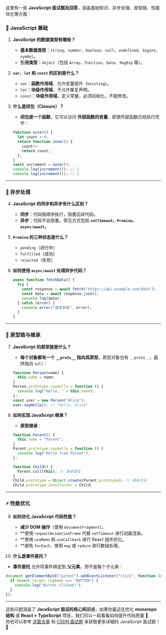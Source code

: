 这里有一些 **JavaScript 面试题及回答**，涵盖基础知识、异步处理、原型链、性能优化等方面：

### **📌 JavaScript 基础**
1. **JavaScript 的数据类型有哪些？**  
   - **基本数据类型**：`string`、`number`、`boolean`、`null`、`undefined`、`bigint`、`symbol`。  
   - **引用类型**：`object`（包括 `Array`、`Function`、`Date`、`RegExp` 等）。

2. **`var`、`let` 和 `const` 的区别是什么？**  
   - `var`：**函数作用域**，允许变量提升（`hoisting`）。  
   - `let`：**块级作用域**，不允许重复声明。  
   - `const`：**块级作用域**，定义常量，必须初始化，不能修改。

3. **什么是闭包（Closure）？**  
   - **闭包是一个函数**，它可以访问 **外部函数的变量**，即使外部函数已经执行完毕：
   ```js
   function outer() {
     let count = 0;
     return function inner() {
       count++;
       return count;
     };
   }
   const increment = outer();
   console.log(increment()); // 1
   console.log(increment()); // 2
   ```

---

### **🚀 异步处理**
4. **JavaScript 的同步和异步有什么区别？**  
   - **同步**：代码按顺序执行，阻塞后续代码。  
   - **异步**：代码不会阻塞，常见方式包括 **`setTimeout`、`Promise`、`async/await`**。

5. **`Promise` 的三种状态是什么？**  
   - `pending`（进行中）  
   - `fulfilled`（成功）  
   - `rejected`（失败）

6. **如何使用 `async/await` 处理异步代码？**  
   ```js
   async function fetchData() {
     try {
       const response = await fetch("https://api.example.com/data");
       const data = await response.json();
       console.log(data);
     } catch (error) {
       console.error("请求失败", error);
     }
   }
   ```

---

### **🔧 原型链与继承**
7. **JavaScript 的原型链是什么？**  
   - **每个对象都有一个 `__proto__` 指向其原型**，原型对象也有 `__proto__`，最终指向 `null`：
   ```js
   function Person(name) {
     this.name = name;
   }
   Person.prototype.sayHello = function () {
     console.log("Hello, " + this.name);
   };
   const user = new Person("Alice");
   user.sayHello(); // "Hello, Alice"
   ```

8. **如何实现 JavaScript 继承？**  
   - **原型继承**：
   ```js
   function Parent() {
     this.name = "Parent";
   }
   Parent.prototype.sayHello = function () {
     console.log("Hello from Parent");
   };

   function Child() {
     Parent.call(this); // 继承属性
   }
   Child.prototype = Object.create(Parent.prototype); // 继承方法
   Child.prototype.constructor = Child;
   ```

---

### **⚡ 性能优化**
9. **如何优化 JavaScript 代码性能？**  
   - **减少 DOM 操作**（使用 `documentFragment`）。  
   - **使用 `requestAnimationFrame` 代替 `setTimeout` 进行动画渲染。  
   - **使用 `useMemo` 和 `useCallback` 进行 React 组件优化。  
   - **避免 `forEach`，使用 `map` 或 `reduce` 进行数组处理。  

10. **什么是事件委托？**  
   - **事件委托** 允许将事件绑定到 **父元素**，而不是每个子元素：
   ```js
   document.getElementById("parent").addEventListener("click", function (event) {
     if (event.target.tagName === "BUTTON") {
       console.log("Button clicked!");
     }
   });
   ```

---

这些问题涵盖了 **JavaScript 面试的核心知识点**，如果你最近在优化 **monorepo 结构** 或 **React + TypeScript** 项目，我们可以一起看看如何提升代码质量 🚀  
你也可以参考 [这篇文章](https://bing.com/search?q=JS%e9%9d%a2%e8%af%95%e9%a2%98%e5%8f%8a%e5%9b%9e%e7%ad%94) 和 [CSDN 面试题](https://blog.csdn.net/fengyiyangdeli/article/details/143688965) 来获取更多详细的 JavaScript 面试题！🔧
